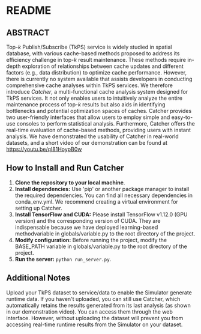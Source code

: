 # README

## ABSTRACT
Top-*k* Publish/Subscribe (TkPS) service is widely studied in spatial database, with various cache-based methods proposed to address its efficiency challenge in top-*k* result maintenance. These methods require in-depth exploration of relationships between cache updates and different factors (e.g., data distribution) to optimize cache performance. However, there is currently no system available that assists developers in conducting comprehensive cache analyses within TkPS services. We therefore introduce *Catcher*, a multi-functional cache analysis system designed for TkPS services. It not only enables users to intuitively analyze the entire maintenance process of top-*k* results but also aids in identifying bottlenecks and potential optimization spaces of caches. Catcher provides two user-friendly interfaces that allow users to employ simple and easy-to-use consoles to perform statistical analysis. Furthermore, Catcher offers the real-time evaluation of cache-based methods, providing users with instant analysis. We have demonstrated the usability of Catcher in real-world datasets, and a short video of our demonstration can be found at https://youtu.be/qI81HoypB0w

## How to Install and Run Catcher
 1. **Clone the repository to your local machine**.
 2. **Install dependencies:** Use 'pip' or another package manager to install the required dependencies. You can find all necessary dependencies in conda_env.yml. We recommend creating a virtual environment for setting up Catcher.
 3. **Install TensorFlow and CUDA:** Please install TensorFlow v1.12.0 (GPU version) and the corresponding version of CUDA. They are indispensable because we have deployed learning-based methodvariable in globals/variable.py to the root directory of the project.
 4. **Modify configuration:** Before running the project, modify the BASE_PATH variable in globals/variable.py to the root directory of the project.
 5. **Run the server:**
```python run_server.py```.

## Additional Notes
Upload your TkPS dataset to service/data to enable the Simulator generate runtime data. If you haven't uploaded, you can still use Catcher, which automatically retains the results generated from its last analysis (as shown in our demonstration video). You can access them through the web interface. However, without uploading the dataset will prevent you from accessing real-time runtime results from the Simulator on your dataset.
